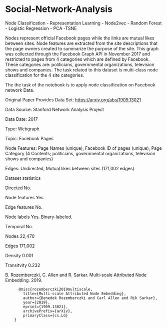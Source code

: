 # Social-Network-Analysis
Node Classification - Representation Learning - Node2vec - Random Forest - Logistic Regression - PCA -TSNE

Nodes represent official Facebook pages while the links are mutual likes between sites. Node features are extracted from the site descriptions that the page owners created to summarize the purpose of the site. This graph was collected through the Facebook Graph API in November 2017 and restricted to pages from 4 categories which are defined by Facebook. These categories are: politicians, governmental organizations, television shows and companies. The task related to this dataset is multi-class node classification for the 4 site categories.


The the task of the notebook is to apply node classification on Facebook network Data.

Original Paper Provides Data Set: https://arxiv.org/abs/1909.13021

Data Source: Stanford Network Analysis Project

Data Date: 2017

Type: Webgraph

Topic: Facebook Pages

Node Features: Page Names (unique), Facebook ID of pages (unique), Page Category (4 Contents; 
politicians, governmental organizations, television shows and companies)

Edges: Undirected, Mutual likes between sites (171,002 edges)

Dataset statistics

Directed	No.

Node features	Yes.

Edge features	No.

Node labels	Yes. Binary-labeled.

Temporal	No.

Nodes	22,470

Edges	171,002

Density	0.001

Transitvity	0.232

B. Rozemberczki, C. Allen and R. Sarkar. Multi-scale Attributed Node Embedding. 2019.

          @misc{rozemberczki2019multiscale,
            title={Multi-scale Attributed Node Embedding},
            author={Benedek Rozemberczki and Carl Allen and Rik Sarkar},
            year={2019},
            eprint={1909.13021},
            archivePrefix={arXiv},
            primaryClass={cs.LG}
        }
        
          
